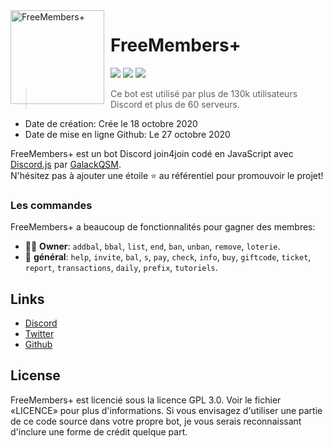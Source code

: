 <img width="150" height="150" align="left" style="float: left; margin: 0 10px 0 0;" alt="FreeMembers+" src="https://cdn.discordapp.com/attachments/767084365451886662/770649088667811861/avatar.png">  

# FreeMembers+

[![](https://img.shields.io/discord/761541041152983050.svg?logo=discord&colorB=7289DA)](https://discord.gg/v7FPMPc)
[![](https://img.shields.io/badge/discord.js-v12.0.0--dev-blue.svg?logo=npm)](https://github.com/discordjs)
[![](https://img.shields.io/badge/paypal-donate-blue.svg)](https://www.paypal.com/paypalme/DeltaBot)

> Ce bot est utilisé par plus de 130k utilisateurs Discord et plus de 60 serveurs.

* Date de création: Crée le 18 octobre 2020
* Date de mise en ligne Github: Le 27 octobre 2020

FreeMembers+ est un bot Discord join4join codé en JavaScript avec [Discord.js](https://discord.js.org) par [GalackQSM](https://github.com/GalackQSM).  
N'hésitez pas à ajouter une étoile ⭐ au référentiel pour promouvoir le projet!

### Les commandes

FreeMembers+ a beaucoup de fonctionnalités pour gagner des membres:

*   👩‍💼 **Owner**: `addbal`, `bbal`, `list`, `end`, `ban`, `unban`, `remove`, `loterie`. 
*   📔 **général**: `help`, `invite`, `bal`, `s`, `pay`, `check`, `info`, `buy`, `giftcode`, `ticket`, `report`, `transactions`, `daily`, `prefix`, `tutoriels`.

## Links

*   [Discord](https://discord.gg/v7FPMPc)
*   [Twitter](https://twitter.com/DeltaBotInc)
*   [Github](https://github.com/GalackQSM)

## License

FreeMembers+ est licencié sous la licence GPL 3.0. Voir le fichier «LICENCE» pour plus d'informations. Si vous envisagez d'utiliser une partie de ce code source dans votre propre bot, je vous serais reconnaissant d'inclure une forme de crédit quelque part.
